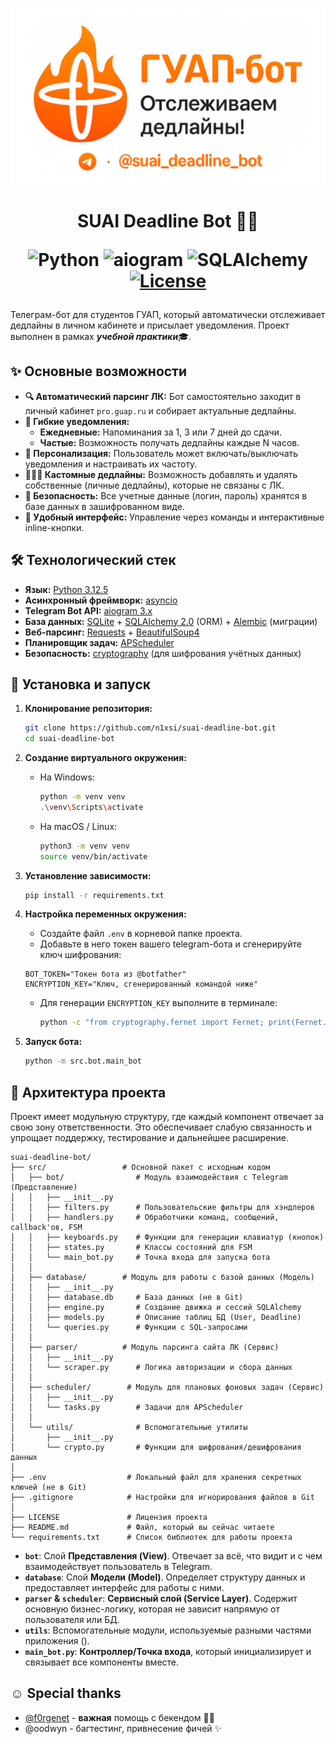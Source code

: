 <h1 align="center">
  <img src="resources/images/preview.png" align="top" alt="Logo">
</h1>

<h1 align="center">
    
  SUAI Deadline Bot 🤖🔥

  ![Python](https://custom-icon-badges.demolab.com/badge/3.10+-ff480d?logo=pythonn&label=Python&style=for-the-badge)
  ![aiogram](https://img.shields.io/badge/aiogram-3.x-ff480d?style=for-the-badge&logo=telegram)
  ![SQLAlchemy](https://custom-icon-badges.demolab.com/badge/2.0-ff480d?logo=sqlalchemy&label=SQLAlchemy&style=for-the-badge)
  [![License](https://custom-icon-badges.demolab.com/badge/MIT-ff480d?logo=law&label=License&style=for-the-badge)](LICENSE)
  
</h1>

Телеграм-бот для студентов ГУАП, который автоматически отслеживает дедлайны в личном кабинете и присылает уведомления. Проект выполнен в рамках <b><i>учебной практики</i></b>🎓.

## ✨ Основные возможности

*   **🔍 Автоматический парсинг ЛК:** Бот самостоятельно заходит в личный кабинет `pro.guap.ru` и собирает актуальные дедлайны.
*   **🔔 Гибкие уведомления:**
    *   **Ежедневные:** Напоминания за 1, 3 или 7 дней до сдачи.
    *   **Частые:** Возможность получать дедлайны каждые N часов.
*   **🎨 Персонализация:** Пользователь может включать/выключать уведомления и настраивать их частоту.
*   **🙋🏻‍♂️ Кастомные дедлайны:** Возможность добавлять и удалять собственные (личные дедлайны), которые не связаны с ЛК.
*   **🔐 Безопасность:** Все учетные данные (логин, пароль) хранятся в базе данных в зашифрованном виде.
*   **📲 Удобный интерфейс:** Управление через команды и интерактивные inline-кнопки.

## 🛠 Технологический стек

*   **Язык:** [Python 3.12.5](https://www.python.org/downloads/release/python-3125)
*   **Асинхронный фреймворк:** [asyncio](https://docs.python.org/3/library/asyncio.html)
*   **Telegram Bot API:** [aiogram 3.x](https://docs.aiogram.dev/en/v3.22.0)
*   **База данных:** [SQLite](https://www.sqlite.org/docs.html) + [SQLAlchemy 2.0](https://docs.sqlalchemy.org/en/20) (ORM) + [Alembic](https://alembic.sqlalchemy.org/en/latest) (миграции)
*   **Веб-парсинг:** [Requests](https://requests.readthedocs.io/en/latest) + [BeautifulSoup4](https://beautiful-soup-4.readthedocs.io/en/latest)
*   **Планировщик задач:** [APScheduler](https://apscheduler.readthedocs.io/en/stable/userguide.html)
*   **Безопасность:** [cryptography](https://cryptography.io/en/latest) (для шифрования учётных данных)

## 🚀 Установка и запуск

1.  **Клонирование репозитория:**
    ```bash
    git clone https://github.com/n1xsi/suai-deadline-bot.git
    cd suai-deadline-bot
    ```

2.  **Создание виртуального окружения:**
    *   На Windows:
        ```bash
        python -m venv venv
        .\venv\Scripts\activate
        ```
    *   На macOS / Linux:
        ```bash
        python3 -m venv venv
        source venv/bin/activate
        ```

3.  **Установление зависимости:**
    ```bash
    pip install -r requirements.txt
    ```

4.  **Настройка переменных окружения:**
    *   Создайте файл `.env` в корневой папке проекта.
    *   Добавьте в него токен вашего telegram-бота и сгенерируйте ключ шифрования:

    ```.env
    BOT_TOKEN="Токен бота из @botfather"
    ENCRYPTION_KEY="Ключ, сгенерированный командой ниже"
    ```
    *   Для генерации `ENCRYPTION_KEY` выполните в терминале:
        ```bash
        python -c "from cryptography.fernet import Fernet; print(Fernet.generate_key().decode())"
        ```

5.  **Запуск бота:**
    ```bash
    python -m src.bot.main_bot
    ```

## 📂 Архитектура проекта

Проект имеет модульную структуру, где каждый компонент отвечает за свою зону ответственности. Это обеспечивает слабую связанность и упрощает поддержку, тестирование и дальнейшее расширение.

```
suai-deadline-bot/
├── src/                 # Основной пакет с исходным кодом
│   ├── bot/                # Модуль взаимодействия с Telegram (Представление)
│   │   ├── __init__.py
│   │   ├── filters.py      # Пользовательские фильтры для хэндлеров
│   │   ├── handlers.py     # Обработчики команд, сообщений, callback'ов, FSM
│   │   ├── keyboards.py    # Функции для генерации клавиатур (кнопок)
│   │   ├── states.py       # Классы состояний для FSM
│   │   └── main_bot.py     # Точка входа для запуска бота
│   │
│   ├── database/        # Модуль для работы с базой данных (Модель)
│   │   ├── __init__.py
│   │   ├── database.db     # База данных (не в Git)
│   │   ├── engine.py       # Создание движка и сессий SQLAlchemy
│   │   ├── models.py       # Описание таблиц БД (User, Deadline)
│   │   └── queries.py      # Функции с SQL-запросами
│   │
│   ├── parser/          # Модуль парсинга сайта ЛК (Сервис)
│   │   ├── __init__.py
│   │   └── scraper.py      # Логика авторизации и сбора данных
│   │
│   ├── scheduler/        # Модуль для плановых фоновых задач (Сервис)
│   │   ├── __init__.py
│   │   └── tasks.py        # Задачи для APScheduler
│   │
│   └── utils/              # Вспомогательные утилиты
│       ├── __init__.py
│       └── crypto.py       # Функции для шифрования/дешифрования данных
│
├── .env                  # Локальный файл для хранения секретных ключей (не в Git)
├── .gitignore            # Настройки для игнорирования файлов в Git
│
├── LICENSE               # Лицензия проекта
├── README.md             # Файл, который вы сейчас читаете
└── requirements.txt      # Список библиотек для работы проекта
```
*   **`bot`**: Слой **Представления (View)**. Отвечает за всё, что видит и с чем взаимодействует пользователь в Telegram.
*   **`database`**: Слой **Модели (Model)**. Определяет структуру данных и предоставляет интерфейс для работы с ними.
*   **`parser` & `scheduler`**: **Сервисный слой (Service Layer)**. Содержит основную бизнес-логику, которая не зависит напрямую от пользователя или БД.
*   **`utils`**: Вспомогательные модули, используемые разными частями приложения ().
*   **`main_bot.py`**: **Контроллер/Точка входа**, который инициализирует и связывает все компоненты вместе.

## ☺️ Special thanks
* [@f0rgenet](https://github.com/f0rgenet) - <b>важная</b> помощь с бекендом 🐍🙏
* @oodwyn - багтестинг, привнесение фичей ✨
